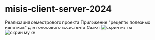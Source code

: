# misis-client-server-2024
Реализация семестрового проекта
Приложение "рецепты полезных напитков" для голосового ассистента Салют
![скрин му гм](https://github.com/ushakova23/misis-client-server-2024/assets/113995972/5d782a8b-718c-4061-8282-13f446cc6451)
![скрин му кн](https://github.com/ushakova23/misis-client-server-2024/assets/113995972/9f8b3bb6-40bc-462c-af84-30eb7de72af3)
